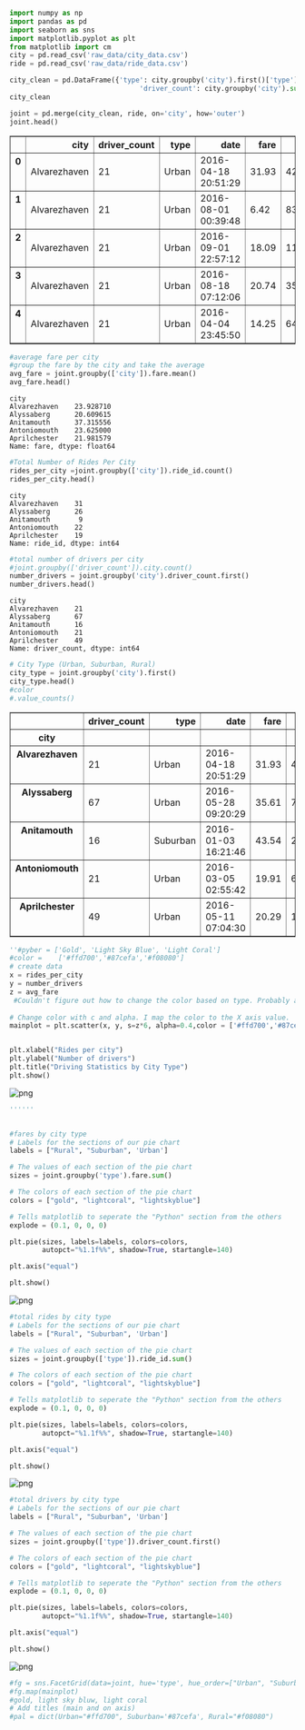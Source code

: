

```python
import numpy as np
import pandas as pd
import seaborn as sns
import matplotlib.pyplot as plt
from matplotlib import cm
city = pd.read_csv('raw_data/city_data.csv')
ride = pd.read_csv('raw_data/ride_data.csv')

```


```python
city_clean = pd.DataFrame({'type': city.groupby('city').first()['type'],
                                'driver_count': city.groupby('city').sum()['driver_count']}).reset_index()
city_clean

joint = pd.merge(city_clean, ride, on='city', how='outer')
joint.head()
```




<div>
<style>
    .dataframe thead tr:only-child th {
        text-align: right;
    }

    .dataframe thead th {
        text-align: left;
    }

    .dataframe tbody tr th {
        vertical-align: top;
    }
</style>
<table border="1" class="dataframe">
  <thead>
    <tr style="text-align: right;">
      <th></th>
      <th>city</th>
      <th>driver_count</th>
      <th>type</th>
      <th>date</th>
      <th>fare</th>
      <th>ride_id</th>
    </tr>
  </thead>
  <tbody>
    <tr>
      <th>0</th>
      <td>Alvarezhaven</td>
      <td>21</td>
      <td>Urban</td>
      <td>2016-04-18 20:51:29</td>
      <td>31.93</td>
      <td>4267015736324</td>
    </tr>
    <tr>
      <th>1</th>
      <td>Alvarezhaven</td>
      <td>21</td>
      <td>Urban</td>
      <td>2016-08-01 00:39:48</td>
      <td>6.42</td>
      <td>8394540350728</td>
    </tr>
    <tr>
      <th>2</th>
      <td>Alvarezhaven</td>
      <td>21</td>
      <td>Urban</td>
      <td>2016-09-01 22:57:12</td>
      <td>18.09</td>
      <td>1197329964911</td>
    </tr>
    <tr>
      <th>3</th>
      <td>Alvarezhaven</td>
      <td>21</td>
      <td>Urban</td>
      <td>2016-08-18 07:12:06</td>
      <td>20.74</td>
      <td>357421158941</td>
    </tr>
    <tr>
      <th>4</th>
      <td>Alvarezhaven</td>
      <td>21</td>
      <td>Urban</td>
      <td>2016-04-04 23:45:50</td>
      <td>14.25</td>
      <td>6431434271355</td>
    </tr>
  </tbody>
</table>
</div>




```python
#average fare per city
#group the fare by the city and take the average
avg_fare = joint.groupby(['city']).fare.mean()
avg_fare.head()
```




    city
    Alvarezhaven    23.928710
    Alyssaberg      20.609615
    Anitamouth      37.315556
    Antoniomouth    23.625000
    Aprilchester    21.981579
    Name: fare, dtype: float64




```python
#Total Number of Rides Per City
rides_per_city =joint.groupby(['city']).ride_id.count()
rides_per_city.head()
```




    city
    Alvarezhaven    31
    Alyssaberg      26
    Anitamouth       9
    Antoniomouth    22
    Aprilchester    19
    Name: ride_id, dtype: int64




```python
#total number of drivers per city
#joint.groupby(['driver_count']).city.count()
number_drivers = joint.groupby('city').driver_count.first()
number_drivers.head()
```




    city
    Alvarezhaven    21
    Alyssaberg      67
    Anitamouth      16
    Antoniomouth    21
    Aprilchester    49
    Name: driver_count, dtype: int64




```python
# City Type (Urban, Suburban, Rural)
city_type = joint.groupby('city').first()
city_type.head()
#color
#.value_counts()
```




<div>
<style>
    .dataframe thead tr:only-child th {
        text-align: right;
    }

    .dataframe thead th {
        text-align: left;
    }

    .dataframe tbody tr th {
        vertical-align: top;
    }
</style>
<table border="1" class="dataframe">
  <thead>
    <tr style="text-align: right;">
      <th></th>
      <th>driver_count</th>
      <th>type</th>
      <th>date</th>
      <th>fare</th>
      <th>ride_id</th>
    </tr>
    <tr>
      <th>city</th>
      <th></th>
      <th></th>
      <th></th>
      <th></th>
      <th></th>
    </tr>
  </thead>
  <tbody>
    <tr>
      <th>Alvarezhaven</th>
      <td>21</td>
      <td>Urban</td>
      <td>2016-04-18 20:51:29</td>
      <td>31.93</td>
      <td>4267015736324</td>
    </tr>
    <tr>
      <th>Alyssaberg</th>
      <td>67</td>
      <td>Urban</td>
      <td>2016-05-28 09:20:29</td>
      <td>35.61</td>
      <td>7474701747862</td>
    </tr>
    <tr>
      <th>Anitamouth</th>
      <td>16</td>
      <td>Suburban</td>
      <td>2016-01-03 16:21:46</td>
      <td>43.54</td>
      <td>2473012019465</td>
    </tr>
    <tr>
      <th>Antoniomouth</th>
      <td>21</td>
      <td>Urban</td>
      <td>2016-03-05 02:55:42</td>
      <td>19.91</td>
      <td>644874337642</td>
    </tr>
    <tr>
      <th>Aprilchester</th>
      <td>49</td>
      <td>Urban</td>
      <td>2016-05-11 07:04:30</td>
      <td>20.29</td>
      <td>1081687614611</td>
    </tr>
  </tbody>
</table>
</div>




```python
''#pyber = ['Gold', 'Light Sky Blue', 'Light Coral']
#color =  	['#ffd700','#87cefa','#f08080']
# create data
x = rides_per_city
y = number_drivers
z = avg_fare
 #Couldn't figure out how to change the color based on type. Probably a loop through or make a new df. Not sure.
    
# Change color with c and alpha. I map the color to the X axis value.
mainplot = plt.scatter(x, y, s=z*6, alpha=0.4,color = ['#ffd700','#87cefa','#f08080'], edgecolors="black", linewidth=2)


plt.xlabel("Rides per city")
plt.ylabel("Number of drivers")
plt.title("Driving Statistics by City Type")
plt.show()

```


![png](output_6_0.png)



```python
''''''
```


```python

```


```python
#fares by city type
# Labels for the sections of our pie chart
labels = ["Rural", "Suburban", 'Urban']

# The values of each section of the pie chart
sizes = joint.groupby('type').fare.sum()

# The colors of each section of the pie chart
colors = ["gold", "lightcoral", "lightskyblue"]

# Tells matplotlib to seperate the "Python" section from the others
explode = (0.1, 0, 0, 0)

plt.pie(sizes, labels=labels, colors=colors,
        autopct="%1.1f%%", shadow=True, startangle=140)

plt.axis("equal")

plt.show()
```


![png](output_9_0.png)



```python
#total rides by city type
# Labels for the sections of our pie chart
labels = ["Rural", "Suburban", 'Urban']

# The values of each section of the pie chart
sizes = joint.groupby(['type']).ride_id.sum()

# The colors of each section of the pie chart
colors = ["gold", "lightcoral", "lightskyblue"]

# Tells matplotlib to seperate the "Python" section from the others
explode = (0.1, 0, 0, 0)

plt.pie(sizes, labels=labels, colors=colors,
        autopct="%1.1f%%", shadow=True, startangle=140)

plt.axis("equal")

plt.show()
```


![png](output_10_0.png)



```python
#total drivers by city type
# Labels for the sections of our pie chart
labels = ["Rural", "Suburban", 'Urban']

# The values of each section of the pie chart
sizes = joint.groupby(['type']).driver_count.first()

# The colors of each section of the pie chart
colors = ["gold", "lightcoral", "lightskyblue"]

# Tells matplotlib to seperate the "Python" section from the others
explode = (0.1, 0, 0, 0)

plt.pie(sizes, labels=labels, colors=colors,
        autopct="%1.1f%%", shadow=True, startangle=140)

plt.axis("equal")

plt.show()
```


![png](output_11_0.png)



```python
#fg = sns.FacetGrid(data=joint, hue='type', hue_order=["Urban", "Suburban", 'Rural'], palette=pal)
#fg.map(mainplot)
#gold, light sky bluw, light coral
# Add titles (main and on axis)
#pal = dict(Urban="#ffd700", Suburban='#87cefa', Rural="#f08080")
```


```python

```


```python

```
